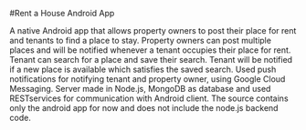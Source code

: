 #Rent a House Android App
 
A native Android app that allows property owners to post their place for rent and tenants to find a place to stay. Property owners can post multiple places and will be notified whenever a tenant occupies their place for rent. Tenant can search for a place and save their search. Tenant will be notified if a new place is available which satisfies the saved search. Used push notifications for notifying tenant and property owner, using Google Cloud Messaging. Server made in Node.js, MongoDB as database and used RESTservices for communication with Android client. The source contains only the android app for now and does not include the node.js backend code.